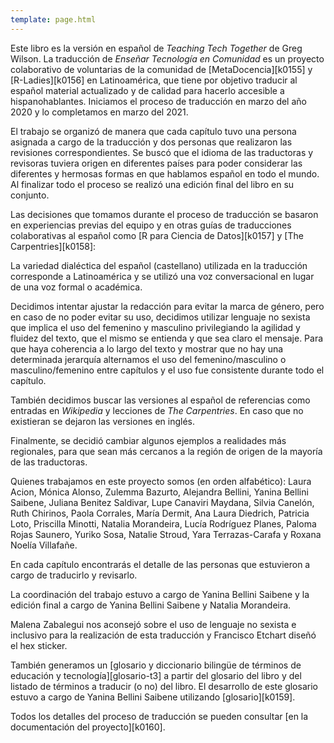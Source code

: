 ```yaml
---
template: page.html
---
```


Este libro es la versión en español de *Teaching Tech Together* de Greg Wilson.
La traducción de *Enseñar Tecnología en Comunidad* es un proyecto colaborativo
de voluntarias de la comunidad de [MetaDocencia][k0155] y
[R-Ladies][k0156] en Latinoamérica,
que tiene por objetivo traducir al español material actualizado
y de calidad para hacerlo accesible a hispanohablantes.
Iniciamos el proceso de traducción en marzo del año 2020 y lo completamos en marzo del 2021.

El trabajo se organizó de manera que cada capítulo tuvo una persona asignada a cargo de la traducción
y dos personas que realizaron las revisiones correspondientes.
Se buscó que el idioma de las traductoras y revisoras tuviera origen en diferentes países para
poder considerar las diferentes y hermosas formas en que hablamos español en todo el mundo.
Al finalizar todo el proceso se realizó una edición final del libro en su conjunto.

Las decisiones que tomamos durante el proceso de traducción se basaron en experiencias previas
del equipo y en otras guías de traducciones colaborativas al español como
[R para Ciencia de Datos][k0157]
y [The Carpentries][k0158]:

La variedad dialéctica del español (castellano) utilizada en la traducción corresponde
a Latinoamérica y se utilizó una voz conversacional en lugar de una voz formal o académica.

Decidimos intentar ajustar la redacción para evitar la marca de género, pero
en caso de no poder evitar su uso, decidimos utilizar lenguaje no sexista
que implica el uso del femenino y masculino privilegiando la agilidad y fluidez del texto,
que el mismo se entienda y que sea claro el mensaje. Para que haya coherencia
a lo largo del texto y mostrar que no hay una determinada jerarquía
alternamos el uso del femenino/masculino o masculino/femenino entre capítulos
y el uso fue consistente durante todo el capítulo.

También decidimos buscar las versiones al español de referencias como
entradas en *Wikipedia* y lecciones de *The Carpentries*.  En caso que no existieran
se dejaron las versiones en inglés.

Finalmente, se decidió cambiar algunos ejemplos a realidades más regionales,
para que sean más cercanos a la región de origen de la mayoría de las
traductoras.

Quienes trabajamos en este proyecto somos (en orden alfabético):
Laura Acion,
Mónica Alonso,
Zulemma Bazurto,
Alejandra Bellini,
Yanina Bellini Saibene,
Juliana Benitez Saldivar,
Lupe Canaviri Maydana,
Silvia Canelón,
Ruth Chirinos,
Paola Corrales,
María Dermit,
Ana Laura Diedrich,
Patricia Loto,
Priscilla Minotti,
Natalia Morandeira,
Lucía Rodríguez Planes,
Paloma Rojas Saunero,
Yuriko Sosa,
Natalie Stroud,
Yara Terrazas-Carafa
y Roxana Noelía Villafañe.

En cada capítulo encontrarás el detalle de las personas que estuvieron a cargo de traducirlo
y revisarlo.

La coordinación del trabajo estuvo a cargo de Yanina Bellini Saibene y
la edición final a cargo de Yanina Bellini Saibene y Natalia Morandeira.

Malena Zabalegui nos aconsejó sobre el uso de lenguaje no sexista e
inclusivo para la realización de esta traducción y Francisco Etchart
diseñó el hex sticker.

También generamos un
[glosario y diccionario bilingüe de términos de educación y tecnología][glosario-t3]
a partir del glosario del libro y del listado de términos
a traducir (o no) del libro.
El desarrollo de este glosario estuvo a cargo de Yanina Bellini Saibene utilizando
[glosario][k0159].

Todos los detalles del proceso de traducción se pueden consultar
[en la documentación del proyecto][k0160].